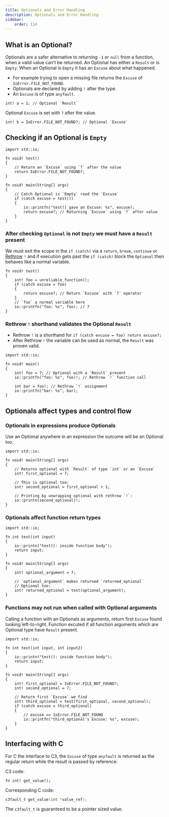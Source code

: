 ```yaml
---
title: Optionals and Error Handling
description: Optionals and Error Handling
sidebar:
    order: 114
---
```


## What is an Optional? 

Optionals are a safer alternative to returning `-1` or `null` from a function, when a valid value can't be returned. An Optional has either a `Result` or is `Empty`. When an Optional is `Empty` it has an `Excuse` about what happened. 

- For example trying to open a missing file returns the `Excuse` of `IoError.FILE_NOT_FOUND`.
- Optionals are declared by adding `!` after the type.
- An `Excuse` is of type `anyfault`.
```c3
int! a = 1; // Optional `Result`
```
Optional `Excuse` is set with `?` after the value.
```c3
int! b = IoError.FILE_NOT_FOUND?; // Optional `Excuse`
```

## Checking if an Optional is `Empty` 

```c3
import std::io;

fn void! test()
{
    // Return an `Excuse` using `?` after the value
    return IoError.FILE_NOT_FOUND?; 
}

fn void! main(String[] args)
{
    // Catch Optional is `Empty` read the `Excuse` 
    if (catch excuse = test())
    {
        io::printfn("test() gave an Excuse: %s", excuse);
        return excuse?; // Returning `Excuse` using `?` after value
    }
}
```

### After checking `Optional` is not `Empty` we must have a `Result` present

We must exit the scope in the `if (catch)` via a `return`, `break`, `continue` 
or [Rethrow](#rethrow--shorthand-validates-the-optional-result) `!` and if execution gets past the `if (catch)` block the `Optional` then behaves like a normal variable.
```c3
fn void! test() 
{
    int! foo = unreliable_function();
    if (catch excuse = foo) 
    {
        return excuse?; // Return `Excuse` with `?` operator
    }
    // `foo` a normal variable here
    io::printfn("foo: %s", foo); // 7
}
```
### Rethrow `!` shorthand validates the Optional `Result`

- Rethrow `!` is a shorthand for `if (catch excuse = foo) return excuse?;`
- After Rethrow `!` the variable can be used as normal, the `Result` was proven valid.

```c3
import std::io;

fn void! main() 
{
    int! foo = 7; // Optional with a `Result` present
    io::printfn("foo: %s", foo)!; // Rethrow `!` function call

    int bar = foo!; // Rethrow `!` assignment
    io::printfn("bar: %s", bar);
}
```

## Optionals affect types and control flow

### Optionals in expressions produce Optionals
Use an Optional anywhere in an expression the outcome will be an Optional too.
```c3
import std::io;

fn void! main(String[] args)
{
    // Returns optional with `Result` of type `int` or an `Excuse`
    int! first_optional = 7;

    // This is optional too:
    int! second_optional = first_optional + 1;

    // Printing by unwrapping optional with rethrow `!`: 
    io::printn(second_optional)!;  
}
```

### Optionals affect function return types

```c3
import std::io;

fn int test(int input) 
{
    io::printn("test(): inside function body");
    return input;
}

fn void! main(String[] args)
{
    int! optional_argument = 7;

    // `optional_argument` makes returned `returned_optional` 
    // Optional too: 
    int! returned_optional = test(optional_argument);
}
```

### Functions may not run when called with Optional arguments

Calling a function with an Optionals as arguments, return first `Excuse` found looking left-to-right. Function excuted if all function arguments which are Optional type have `Result` present.

```c3
import std::io;

fn int test(int input, int input2) 
{
    io::printn("test(): inside function body");
    return input;
}

fn void! main(String[] args)
{
    int! first_optional = IoError.FILE_NOT_FOUND?;
    int! second_optional = 7;

    // Return first `Excuse` we find
    int! third_optional = test(first_optional, second_optional);
    if (catch excuse = third_optional) 
    {
        // excuse == IoError.FILE_NOT_FOUND
        io::printfn("third_optional's Excuse: %s", excuse); 
    }
}
```

## Interfacing with C

For C the interface to C3, the `Excuse` of type `anyfault` is returned as the regular return while the result is passed by reference:

C3 code:
```c3
fn int! get_value();
```
Corresponding C code:
```c
c3fault_t get_value(int *value_ref);
```
The `c3fault_t` is guaranteed to be a pointer sized value.